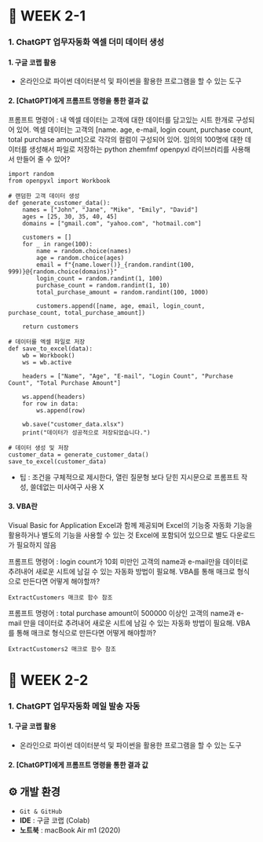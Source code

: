 # :calendar: WEEK 2-1
### 1. ChatGPT 업무자동화 엑셀 더미 데이터 생성
#### 1. 구글 코랩 활용
- 온라인으로 파이썬 데이터분석 및 파이썬을 활용한 프로그램을 할 수 있는 도구
#### 2. [ChatGPT]에게 프롬프트 명령을 통한 결과 값
프롬프트 명령어 : 내 엑셀 데이터는 고객에 대한 데이터를 담고있는 시트 한개로 구성되어 있어. 엑셀 데이터는 고객의 [name. age, e-mail, login count, purchase count, total purchase amount]으로 각각의 컬럼이 구성되어 있어. 임의의 100명에 대한 데이터를 생성해서 파일로 저장하는 python zhemfmf openpyxl 라이브러리를 사용해서 만들어 줄  수 있어?
```
import random
from openpyxl import Workbook

# 랜덤한 고객 데이터 생성
def generate_customer_data():
    names = ["John", "Jane", "Mike", "Emily", "David"]
    ages = [25, 30, 35, 40, 45]
    domains = ["gmail.com", "yahoo.com", "hotmail.com"]
    
    customers = []
    for _ in range(100):
        name = random.choice(names)
        age = random.choice(ages)
        email = f"{name.lower()}_{random.randint(100, 999)}@{random.choice(domains)}"
        login_count = random.randint(1, 100)
        purchase_count = random.randint(1, 10)
        total_purchase_amount = random.randint(100, 1000)
        
        customers.append([name, age, email, login_count, purchase_count, total_purchase_amount])
    
    return customers

# 데이터를 엑셀 파일로 저장
def save_to_excel(data):
    wb = Workbook()
    ws = wb.active
    
    headers = ["Name", "Age", "E-mail", "Login Count", "Purchase Count", "Total Purchase Amount"]
    
    ws.append(headers)
    for row in data:
        ws.append(row)
    
    wb.save("customer_data.xlsx")
    print("데이터가 성공적으로 저장되었습니다.")

# 데이터 생성 및 저장
customer_data = generate_customer_data()
save_to_excel(customer_data)

```
- 팁 : 조건을 구체적으로 제시한다, 열린 질문형 보다 닫힌 지시문으로 프롬프트 작성, 쓸데없는 미사여구 사용 X

#### 3. VBA란 
Visual Basic for Application Excel과 함께 제공되며 Excel의 기능중 자동화 기능을 활용하거나 별도의 기능을 사용할 수 있는 것
Excel에 포함되어 있으므로 별도 다운로드가 필요하지 않음

프롬프트 명령어 :  login count가 10회 미만인 고객의 name과 e-mail만을 데이터로 추려내어 새로운 시트에 남길 수 있는 자동화 방법이 필요해. VBA를 통해 매크로 형식으로 만든다면 어떻게 해야할까?
```
ExtractCustomers 매크로 함수 참조
```
프롬프트 명령어 :  total purchase amount이 500000 이상인 고객의 name과 e-mail 만을 데이터로 추려내어 새로운 시트에 남길 수 있는 자동화 방법이 필요해. VBA를 통해 매크로 형식으로 만든다면 어떻게 해야할까?
```
ExtractCustomers2 매크로 함수 참조
```

# :calendar: WEEK 2-2
### 1. ChatGPT 업무자동화 메일 발송 자동
#### 1. 구글 코랩 활용
- 온라인으로 파이썬 데이터분석 및 파이썬을 활용한 프로그램을 할 수 있는 도구
#### 2. [ChatGPT]에게 프롬프트 명령을 통한 결과 값

## ⚙️ 개발 환경
- `Git & GitHub`
- **IDE** : 구글 코랩 (Colab)
- **노트북** :  macBook Air m1 (2020) 
